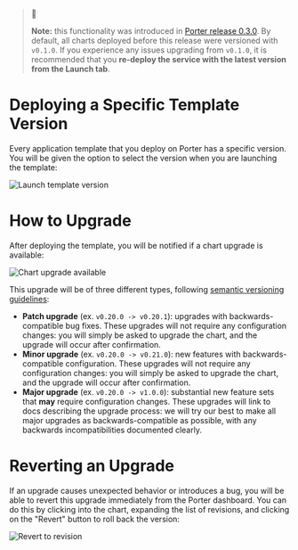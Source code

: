 
> 📘
>
> **Note:** this functionality was introduced in [Porter release 0.3.0](https://docs.getporter.dev/changelog/v030-tuesday-18-may-2021). By default, all charts deployed before this release were versioned with `v0.1.0`. If you experience any issues upgrading from `v0.1.0`, it is recommended that you **re-deploy the service with the latest version from the Launch tab**.


# Deploying a Specific Template Version

Every application template that you deploy on Porter has a specific version. You will be given the option to select the version when you are launching the template:

![Launch template version](https://files.readme.io/64987b5-Screen_Shot_2021-05-18_at_5.47.38_PM.png "Screen Shot 2021-05-18 at 5.47.38 PM.png")

# How to Upgrade

After deploying the template, you will be notified if a chart upgrade is available:

![Chart upgrade available](https://files.readme.io/34bb4a0-Screen_Shot_2021-05-18_at_5.45.42_PM.png "Screen Shot 2021-05-18 at 5.45.42 PM.png")

This upgrade will be of three different types, following [semantic versioning guidelines](https://semver.org/):
- **Patch upgrade** (ex. `v0.20.0 -> v0.20.1`): upgrades with backwards-compatible bug fixes. These upgrades will not require any configuration changes: you will simply be asked to upgrade the chart, and the upgrade will occur after confirmation. 
- **Minor upgrade** (ex. `v0.20.0 -> v0.21.0`): new features with backwards-compatible configuration. These upgrades will not require any configuration changes: you will simply be asked to upgrade the chart, and the upgrade will occur after confirmation. 
- **Major upgrade** (ex. `v0.20.0 -> v1.0.0`): substantial new feature sets that **may** require configuration changes.  These upgrades will link to docs describing the upgrade process: we will try our best to make all major upgrades as backwards-compatible as possible, with any backwards incompatibilities documented clearly.

# Reverting an Upgrade

If an upgrade causes unexpected behavior or introduces a bug, you will be able to revert this upgrade immediately from the Porter dashboard. You can do this by clicking into the chart, expanding the list of revisions, and clicking on the "Revert" button to roll back the version:

![Revert to revision](https://files.readme.io/10971ce-Screen_Shot_2021-05-18_at_5.49.42_PM.png "Screen Shot 2021-05-18 at 5.49.42 PM.png")

